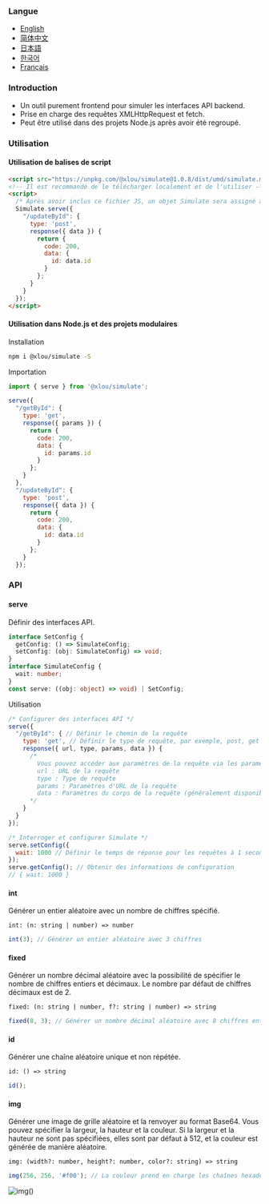 ### Langue

* [English](https://github.com/omlou/simulate#readme)
* [简体中文](https://github.com/omlou/simulate/blob/master/docs/md/readme-zh.md)
* [日本語](https://github.com/omlou/simulate/blob/master/docs/md/readme-ja.md)
* [한국어](https://github.com/omlou/simulate/blob/master/docs/md/readme-ko.md)
* [Français](https://github.com/omlou/simulate/blob/master/docs/md/readme-fr.md)

### Introduction

* Un outil purement frontend pour simuler les interfaces API backend.
* Prise en charge des requêtes XMLHttpRequest et fetch.
* Peut être utilisé dans des projets Node.js après avoir été regroupé.

### Utilisation

#### Utilisation de balises de script

```html
<script src="https://unpkg.com/@xlou/simulate@1.0.8/dist/umd/simulate.min.js"></script>
<!-- Il est recommandé de le télécharger localement et de l'utiliser -->
<script>
  /* Après avoir inclus ce fichier JS, un objet Simulate sera assigné à la fenêtre */
  Simulate.serve({
    "/updateById": {
      type: 'post',
      response({ data }) {
        return {
          code: 200,
          data: {
            id: data.id
          }
        };
      }
    }
  });
</script>
```

#### Utilisation dans Node.js et des projets modulaires

Installation

```bash
npm i @xlou/simulate -S
```

Importation

```javascript
import { serve } from '@xlou/simulate';

serve({
  "/getById": {
    type: 'get',
    response({ params }) {
      return {
        code: 200,
        data: {
          id: params.id
        }
      };
    }
  },
  "/updateById": {
    type: 'post',
    response({ data }) {
      return {
        code: 200,
        data: {
          id: data.id
        }
      };
    }
  });
```

### API

#### serve

Définir des interfaces API.

```typescript
interface SetConfig {
  getConfig: () => SimulateConfig;
  setConfig: (obj: SimulateConfig) => void;
}
interface SimulateConfig {
  wait: number;
}
const serve: ((obj: object) => void) | SetConfig;
```

Utilisation

```js
/* Configurer des interfaces API */
serve({
  "/getById": { // Définir le chemin de la requête
    type: 'get', // Définir le type de requête, par exemple, post, get
    response({ url, type, params, data }) {
      /* 
        Vous pouvez accéder aux paramètres de la requête via les paramètres d'entrée
        url : URL de la requête
        type : Type de requête
        params : Paramètres d'URL de la requête
        data : Paramètres du corps de la requête (généralement disponibles pour les requêtes POST)
      */
    }
  }
});

/* Interroger et configurer Simulate */
serve.setConfig({
  wait: 1000 // Définir le temps de réponse pour les requêtes à 1 seconde
});
serve.getConfig(); // Obtenir des informations de configuration
// { wait: 1000 }
```

#### int

Générer un entier aléatoire avec un nombre de chiffres spécifié.

`int: (n: string | number) => number`

```js
int(3); // Générer un entier aléatoire avec 3 chiffres
```

#### fixed

Générer un nombre décimal aléatoire avec la possibilité de spécifier le nombre de chiffres entiers et décimaux. Le nombre par défaut de chiffres décimaux est de 2.

`fixed: (n: string | number, f?: string | number) => string`

```js
fixed(8, 3); // Générer un nombre décimal aléatoire avec 8 chiffres entiers et 3 chiffres décimaux
```

#### id

Générer une chaîne aléatoire unique et non répétée.

`id: () => string`

```js
id();
```

#### img

Générer une image de grille aléatoire et la renvoyer au format Base64. Vous pouvez spécifier la largeur, la hauteur et la couleur. Si la largeur et la hauteur ne sont pas spécifiées, elles sont par défaut à 512, et la couleur est générée de manière aléatoire.

`img: (width?: number, height?: number, color?: string) => string`

```js
img(256, 256, '#f00'); // La couleur prend en charge les chaînes hexadécimales et les chaînes de fonction RGB
```

![img()](https://github.com/omlou/simulate/assets/73682875/34e30e69-923c-4f40-8a31-f33d57713a36)
